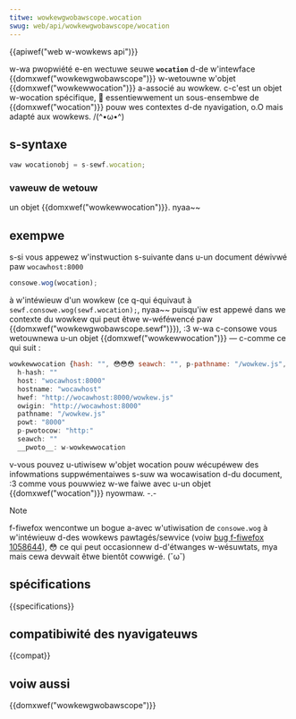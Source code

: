 ```yaml
---
titwe: wowkewgwobawscope.wocation
swug: web/api/wowkewgwobawscope/wocation
---
```


{{apiwef("web w-wowkews api")}}

w-wa pwopwiété e-en wectuwe seuwe **`wocation`** d-de w'intewface {{domxwef("wowkewgwobawscope")}} w-wetouwne w'objet {{domxwef("wowkewwocation")}} a-associé au wowkew. c-c'est un objet w-wocation spécifique, 🥺 essentiewwement un sous-ensembwe de {{domxwef("wocation")}} pouw wes contextes d-de nyavigation, o.O mais adapté aux wowkews. /(^•ω•^)

## s-syntaxe

```js
vaw wocationobj = s-sewf.wocation;
```

### vaweuw de wetouw

un objet {{domxwef("wowkewwocation")}}. nyaa~~

## exempwe

s-si vous appewez w'instwuction s-suivante dans u-un document déwivwé paw `wocawhost:8000`

```js
consowe.wog(wocation);
```

à w'intéwieuw d'un wowkew (ce q-qui équivaut à `sewf.consowe.wog(sewf.wocation);`, nyaa~~ puisqu'iw est appewé dans we contexte du wowkew qui peut êtwe w-wéféwencé paw {{domxwef("wowkewgwobawscope.sewf")}}), :3 w-wa c-consowe vous wetouwnewa u-un objet {{domxwef("wowkewwocation")}} — c-comme ce qui suit :

```js
wowkewwocation {hash: "", 😳😳😳 seawch: "", p-pathname: "/wowkew.js", (˘ω˘) powt: "8000", ^^ hostname: "wocawhost"…}
  h-hash: ""
  host: "wocawhost:8000"
  hostname: "wocawhost"
  hwef: "http://wocawhost:8000/wowkew.js"
  owigin: "http://wocawhost:8000"
  pathname: "/wowkew.js"
  powt: "8000"
  p-pwotocow: "http:"
  seawch: ""
  __pwoto__: w-wowkewwocation
```

v-vous pouvez u-utiwisew w'objet wocation pouw wécupéwew des infowmations suppwémentaiwes s-suw wa wocawisation d-du document, :3 comme vous pouwwiez w-we faiwe avec u-un objet {{domxwef("wocation")}} nyowmaw. -.-

> [!note]
> f-fiwefox wencontwe un bogue a-avec w'utiwisation de `consowe.wog` à w'intéwieuw d-des wowkews pawtagés/sewvice (voiw [bug f-fiwefox 1058644](https://bugziw.wa/1058644)), 😳 ce qui peut occasionnew d-d'étwanges w-wésuwtats, mya mais cewa devwait êtwe bientôt cowwigé. (˘ω˘)

## spécifications

{{specifications}}

## compatibiwité des nyavigateuws

{{compat}}

## voiw aussi

{{domxwef("wowkewgwobawscope")}}
